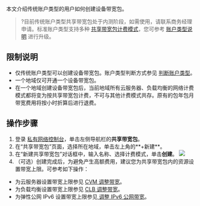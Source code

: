 本文介绍传统账户类型的用户如何创建设备带宽包。
>?目前传统账户类型共享带宽包处于内测阶段，如需使用，请联系商务经理申请。标准账户类型支持多种 [共享带宽包计费模式](https://cloud.tencent.com/document/product/684/15255)，您可参考 [账户类型说明](https://cloud.tencent.com/document/product/1199/49090#judge) 进行升级。
>

## 限制说明
- 仅传统账户类型可以创建设备带宽包。账户类型判断方式参见 [判断账户类型](https://cloud.tencent.com/document/product/1199/49090#judge)。
- 一个地域仅可开通一个设备带宽包。
- 在一个地域创建设备带宽包后，当前地域所有云服务器、负载均衡的网络计费模式都将变为按共享带宽包计费，不可与其他计费模式共存。原有的包年包月带宽费用将按小时折算后进行退费。

## 操作步骤
1. 登录 [私有网络控制台](https://console.cloud.tencent.com/vpc/vpc?rid=1)，单击左侧导航栏的**共享带宽包**。
2. 在“共享带宽包”页面，选择所在地域，单击左上角的**+新建**。
3. 在“新建共享带宽包”对话框中，输入名称、选择计费模式，单击**创建**。
![](https://main.qcloudimg.com/raw/e66c64800e048d9d42238d79fb24199f.png)
4. （可选）创建完成后，为避免产生高额费用，建议您为共享带宽包内的资源设置带宽上限。可参考如下操作：
 - 为云服务器设置带宽上限参见 [CVM 调整带宽](https://cloud.tencent.com/document/product/213/15517#.E6.93.8D.E4.BD.9C.E6.AD.A5.E9.AA.A4)。
 - 为负载均衡设置带宽上限参见 [CLB 调整带宽](https://cloud.tencent.com/document/product/214/52050#.E8.B0.83.E6.95.B4.E5.B8.A6.E5.AE.BD)。
 - 为弹性公网 IPv6 设置带宽上限参见[ 调整 IPv6 公网带宽](https://cloud.tencent.com/document/product/1142/38141#.E8.B0.83.E6.95.B4-ipv6-.E5.85.AC.E7.BD.91.E5.B8.A6.E5.AE.BD)。

